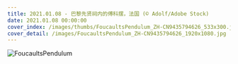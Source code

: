 ```yaml
---
title: 2021.01.08 - 巴黎先贤祠内的傅科摆，法国 (© Adolf/Adobe Stock)
date: 2021.01.08 00:00:00
cover_index: /images/thumbs/FoucaultsPendulum_ZH-CN9435794626_533x300.jpg
cover_detail: /images/FoucaultsPendulum_ZH-CN9435794626_1920x1080.jpg
---
```


![FoucaultsPendulum](/images/FoucaultsPendulum_ZH-CN9435794626_1920x1080.jpg)
